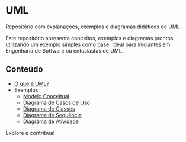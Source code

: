 # UML
Repositório com explanações, exemplos e diagramas didáticos de UML

Este repositório apresenta conceitos, exemplos e diagramas prontos utilizando um exemplo simples como base. Ideal para iniciantes em Engenharia de Software ou entusiastas de UML.

## Conteúdo
- [O que é UML?](UML/blob/main/uml-o-que-e.md)
- Exemplos:
  - [Modelo Conceitual](exemplo-base/modelo-conceitual.png)
  - [Diagrama de Casos de Uso](exemplo-base/diagrama-casos-de-uso.png)
  - [Diagrama de Classes](exemplo-base/diagrama-de-classes.png)
  - [Diagrama de Sequência](exemplo-base/diagrama-de-sequencia.png)
  - [Diagrama de Atividade](exemplo-base/diagrama-de-atividade.png)

Explore e contribua!
